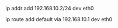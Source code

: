 <!-- Setting ip address of the interface -->
ip addr add 192.168.10.2/24 dev eth0

<!-- Setting default route -->
ip route add default via 192.168.10.1 dev eth0
